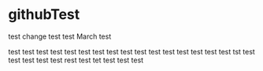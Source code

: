 # githubTest
test change
test
test
March test

test
test
test
test 
test
test
test
test 
test
test
test
test
test
test
test
test
tst
test
test
test
test
test
rest
test
tet
test
test
test
